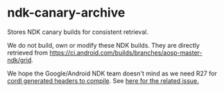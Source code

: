 # ndk-canary-archive
Stores NDK canary builds for consistent retrieval.

We do not build, own or modify these NDK builds. They are directly retrieved from https://ci.android.com/builds/branches/aosp-master-ndk/grid.

We hope the Google/Android NDK team doesn't mind as we need R27 for [cordl generated headers to compile](https://github.com/sc2ad/cordl). See [here for the related issue.](https://github.com/android/ndk/issues/1941)
